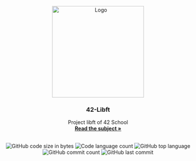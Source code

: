 <div align="center">
	<img src="https://i.imgur.com/y2bQtnZ.png" width="250" height="250" alt="Logo" />
	<h3>42-Libft</h3>
	<p>
		Project libft of 42 School
		<br />
		<a href="https://github.com/extrymes/42-Libft/blob/main/en.subject.pdf"><b>Read the subject »</b></a>
		<br />
		<br />
	</p>
	<p>
		<img src="https://img.shields.io/github/languages/code-size/extrymes/42-Libft?color=steelblue" alt="GitHub code size in bytes" />
		<img src="https://img.shields.io/github/languages/count/extrymes/42-Libft?color=mediumpurple" alt="Code language count" />
		<img src="https://img.shields.io/github/languages/top/extrymes/42-Libft?color=mediumseagreen" alt="GitHub top language" />
		<img src="https://img.shields.io/github/commit-activity/t/extrymes/42-Libft?color=cadetblue" alt="GitHub commit count" />
		<img src="https://img.shields.io/github/last-commit/extrymes/42-Libft?color=salmon" alt="GitHub last commit" />
	</p>
</div>
